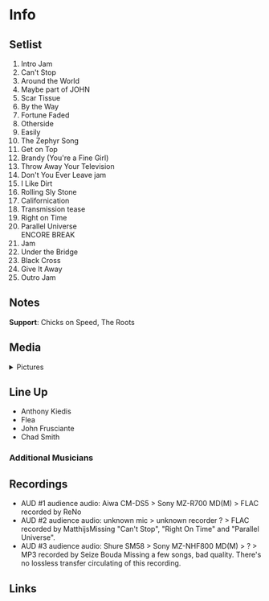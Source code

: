 # Info

## Setlist

1. Intro Jam
2. Can't Stop
3. Around the World
4. Maybe part of JOHN
5. Scar Tissue
6. By the Way
7. Fortune Faded
8. Otherside
9. Easily
10. The Zephyr Song
11. Get on Top
12. Brandy (You're a Fine Girl)
13. Throw Away Your Television
14. Don't You Ever Leave jam
15. I Like Dirt
16. Rolling Sly Stone
17. Californication
18. Transmission tease
19. Right on Time
20. Parallel Universe
<br> ENCORE BREAK
21. Jam
22. Under the Bridge
23. Black Cross
24. Give It Away
25. Outro Jam

## Notes

**Support**: Chicks on Speed, The Roots

## Media 

<details>
  <summary>Pictures</summary>
  <!--<img alt="Setlist" title="Setlist" src="_.jpg" height="200" />-->
</details>

## Line Up

* Anthony Kiedis
* Flea
* John Frusciante
* Chad Smith

### Additional Musicians

## Recordings

* AUD #1 audience audio: Aiwa CM-DS5 > Sony MZ-R700 MD(M) > FLAC recorded by ReNo
* AUD #2 audience audio: unknown mic > unknown recorder ? > FLAC recorded by MatthijsMissing "Can't Stop", "Right On Time" and "Parallel Universe".  
* AUD #3 audience audio: Shure SM58 > Sony MZ-NHF800 MD(M) > ? > MP3 recorded by Seize Bouda Missing a few songs, bad quality. There's no lossless transfer circulating of this recording.

## Links
